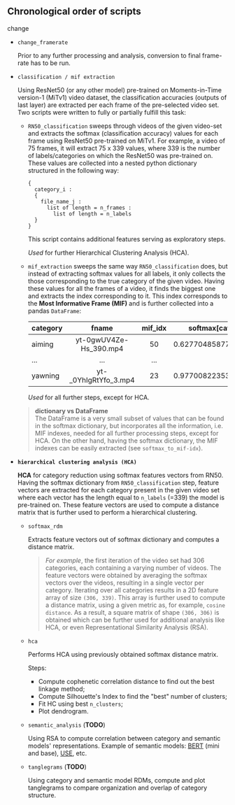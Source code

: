 ## Chronological order of scripts

change 
* `change_framerate`
    
    Prior to any further processing and analysis, conversion to final frame-rate
    has to be run.

* `classification / mif extraction`
    
    Using ResNet50 (or any other model) pre-trained on Moments-in-Time version-1
    (MiTv1) video dataset, the classification accuracies (outputs of last layer) 
    are extracted per each frame of the pre-selected video set.
    Two scripts were written to fully or partially fulfill this task:
    * `RN50_classification` sweeps through videos of the given video-set and
    extracts the softmax (classification accuracy) values for each frame using 
    ResNet50 pre-trained on MiTv1.
    For example, a video of 75 frames, it will extract 75 x 339 values, where 339
    is the number of labels/categories on which the ResNet50 was pre-trained on.
    These values are collected into a nested python dictionary structured in the following
    way:
      ```
      {
        category_i :
        {
          file_name_j :
            list of length = n_frames :
              list of length = n_labels
        }
      }  
      ```
      This script contains additional features serving as exploratory steps.
      
      *Used* for further Hierarchical Clustering Analysis (HCA).


    * `mif_extraction` sweeps the same way `RN50_classification` does, but instead
    of extracting softmax values for all labels, it only collects the those corresponding
    to the true category of the given video.
    Having these values for all the frames of a video, it finds the biggest one
    and extracts the index corresponding to it.
    This index corresponds to the **Most Informative Frame (MIF)** and is further
    collected into a pandas `DataFrame`:

      | category | fname | mif_idx | softmax[category] |
      | -------- |:-----:| :------:| ----------------: | 
      | aiming | yt-0gwUV4Ze-Hs_390.mp4	| 50 | 0.6277048587799072 |
      | ... | ... | ... | ...|
      |yawning | yt-_0YhIgRtYfo_3.mp4 | 23 | 0.9770082235336304 |
      
      *Used* for all further steps, except for HCA.
    
    > **dictionary vs DataFrame** \
    The DataFrame is a very small subset of values that can be found in the 
    softmax dictionary, but incorporates all the information, i.e. MIF indexes,
    needed for all further processing steps, except for HCA. On the other hand,
    having the softmax dictionary, the MIF indexes can be easily extracted
    (see `softmax_to_mif-idx`).    

* **`hierarchical clustering analysis (HCA)`**
  
  **HCA** for category reduction using softmax features vectors from RN50.
  Having the softmax dictionary from `RN50_classification` step, feature vectors
  are extracted for each category present in the given video set where each vector 
  has the length equal to `n_labels` (=339) the model is pre-trained on.
  These feature vectors are used to compute a distance matrix that is further
  used to perform a hierarchical clustering.
  
  * `softmax_rdm`

    Extracts feature vectors out of softmax dictionary and computes a distance matrix.
    
    > *For example*, the first iteration of the video set had 306 categories,
    each containing a varying number of videos.
    The feature vectors were obtained by averaging the softmax vectors over the videos, 
    resulting in a single vector per category.
    Iterating over all categories results in a 2D feature array of size `(306, 339)`.
    This array is further used to compute a distance matrix, using a given metric
    as, for example, `cosine distance`.
    As a result, a square matrix of shape `(306, 306)` is obtained which can be further
    used for additional analysis like HCA, or even Representational Similarity Analysis (RSA).
  
  * `hca`
    
    Performs HCA using previously obtained softmax distance matrix.

    Steps:
    * Compute cophenetic correlation distance to find out the best linkage method;
    * Compute Silhouette's Index to find the "best" number of clusters;
    * Fit HC using best `n_clusters`;
    * Plot dendrogram.
  
  * `semantic_analysis` (**TODO**)

    Using RSA to compute correlation between category and semantic models' 
    representations.
    Example of semantic models:
    [BERT](https://huggingface.co/transformers/model_doc/bert.html) (mini and base), 
    [USE](https://tfhub.dev/google/universal-sentence-encoder/4), etc.

  * `tanglegrams` (**TODO**)
  
    Using category and semantic model RDMs, compute and plot tanglegrams to
    compare organization and overlap of category structure.
